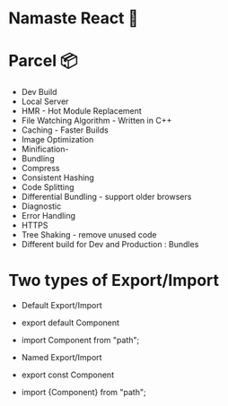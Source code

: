 # Namaste React 🙏

# Parcel 📦

- Dev Build
- Local Server
- HMR - Hot Module Replacement
- File Watching Algorithm - Written in C++
- Caching - Faster Builds
- Image Optimization
- Minification-
- Bundling
- Compress
- Consistent Hashing
- Code Splitting
- Differential Bundling - support older browsers
- Diagnostic
- Error Handling
- HTTPS
- Tree Shaking - remove unused code
- Different build for Dev and Production : Bundles

# Two types of Export/Import

- Default Export/Import
- export default Component
- import Component from "path";

- Named Export/Import
- export const Component
- import {Component} from "path";
